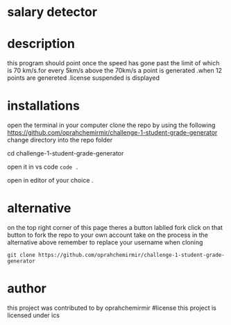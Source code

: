 # salary detector
# description 
this program should point once the speed has gone past the limit of which is 70 km/s.for every 5km/s above the 70km/s
a point is generated .when 12 points are genereted .license suspended is displayed
# installations 
open the terminal in your computer
clone the repo by using the following
 https://github.com/oprahchemirmir/challenge-1-student-grade-generator
 change directory into the repo folder
  
  cd challenge-1-student-grade-generator
 
 open it in vs code 
 `code .`
 
 open in editor of your choice .
 # alternative 

 on the top right corner of this page theres a button lablled fork
 click on that button to fork the repo to your own account
 take on the process in the alternative above
 remember to replace your username when cloning

`git clone https://github.com/oprahchemirmir/challenge-1-student-grade-generator`
# author
this project was contributed to by 
oprahchemirmir
#license
this project is licensed under 
ics


